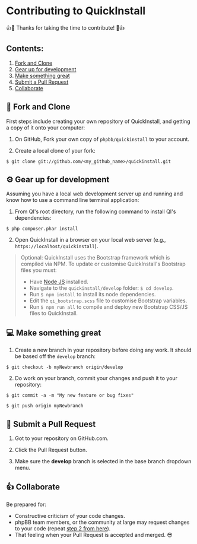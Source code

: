 # Contributing to QuickInstall

:+1::tada: Thanks for taking the time to contribute! :tada::+1:

## Contents:
1. [Fork and Clone](#fork_and_knife-fork-and-clone)
2. [Gear up for development](#gear-gear-up-for-development)
3. [Make something great](#computer-make-something-great)
4. [Submit a Pull Request](#tophat-submit-a-pull-request)
5. [Collaborate](#thumbsup-collaborate)

## :fork_and_knife: Fork and Clone

First steps include creating your own repository of QuickInstall, and getting a copy of it onto your computer:

1. On GitHub, Fork your own copy of `phpbb/quickinstall` to your account.

2. Create a local clone of your fork:
```
$ git clone git://github.com/<my_github_name>/quickinstall.git
```

## :gear: Gear up for development

Assuming you have a local web development server up and running and know how to use a command line terminal application:

1. From QI's root directory, run the following command to install QI's dependencies:
```
$ php composer.phar install
```

2. Open QuickInstall in a browser on your local web server (e.g., `https://localhost/quickinstall`).

> Optional: QuickInstall uses the Bootstrap framework which is compiled via NPM. To update or customise QuickInstall's Bootstrap files you must:
> - Have [Node JS](https://nodejs.org/) installed.
> - Navigate to the `quickinstall/develop` folder: `$ cd develop`.
> - Run `$ npm install` to install its node dependencies.
> - Edit the `qi_bootstrap.scss` file to customise Bootstrap variables.
> - Run `$ npm run all` to compile and deploy new Bootstrap CSS/JS files to QuickInstall.


## :computer: Make something great

1. Create a new branch in your repository before doing any work. It should be based off the `develop` branch:
```
$ git checkout -b myNewbranch origin/develop
```

2. Do work on your branch, commit your changes and push it to your repository:
```
$ git commit -a -m "My new feature or bug fixes"

$ git push origin myNewbranch
```


## :tophat: Submit a Pull Request

1. Got to your repository on GitHub.com.

2. Click the Pull Request button.

3. Make sure the **develop** branch is selected in the base branch dropdown menu.


## :thumbsup: Collaborate

Be prepared for:
- Constructive criticism of your code changes.
- phpBB team members, or the community at large may request changes to your code (repeat [step 2 from here](#computer-make-something-great)).
- That feeling when your Pull Request is accepted and merged. :sunglasses:


